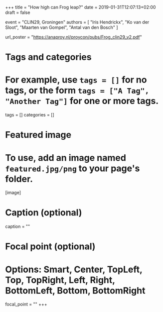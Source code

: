 +++
title = "How high can Frog leap?"
date = 2019-01-31T12:07:13+02:00
draft = false

event = "CLIN29, Groningen"
authors = [  "Iris Hendrickx", "Ko van der Sloot", "Maarten van Gompel", "Antal van den Bosch" ]

url_poster = "https://anaproy.nl/proycon/pubs/Frog_clin29_v2.pdf"

# Tags and categories
# For example, use `tags = []` for no tags, or the form `tags = ["A Tag", "Another Tag"]` for one or more tags.
tags = []
categories = []

# Featured image
# To use, add an image named `featured.jpg/png` to your page's folder.
[image]
  # Caption (optional)
  caption = ""

  # Focal point (optional)
  # Options: Smart, Center, TopLeft, Top, TopRight, Left, Right, BottomLeft, Bottom, BottomRight
  focal_point = ""
+++
